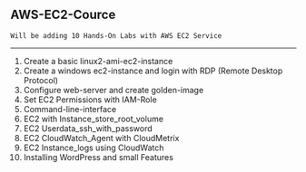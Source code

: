 ## AWS-EC2-Cource

    Will be adding 10 Hands-On Labs with AWS EC2 Service
  --------------------------------------------------------

  1) Create a basic linux2-ami-ec2-instance
  2) Create a windows ec2-instance and login with RDP (Remote Desktop Protocol)
  3) Configure web-server and create golden-image
  4) Set EC2 Permissions with IAM-Role
  5) Command-line-interface
  6) EC2 with Instance_store_root_volume
  7) EC2 Userdata_ssh_with_password
  8) EC2 CloudWatch_Agent with CloudMetrix
  9) EC2 Instance_logs using CloudWatch
  10) Installing WordPress and small Features